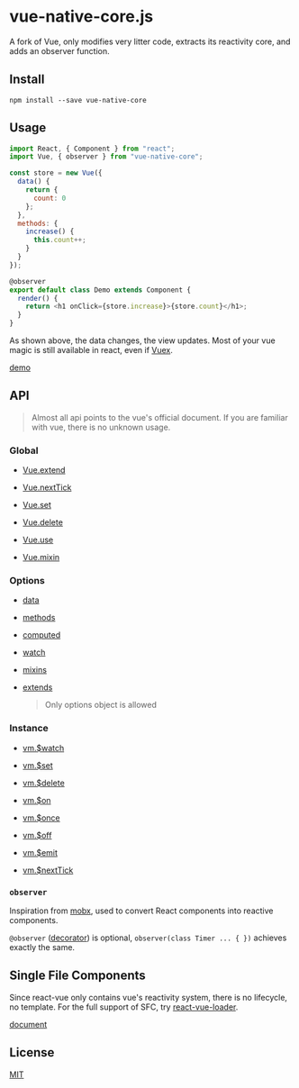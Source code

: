 # vue-native-core.js

A fork of Vue, only modifies very litter code, extracts its reactivity core, and adds an observer function.

## Install

```
npm install --save vue-native-core
```

## Usage

```javascript
import React, { Component } from "react";
import Vue, { observer } from "vue-native-core";

const store = new Vue({
  data() {
    return {
      count: 0
    };
  },
  methods: {
    increase() {
      this.count++;
    }
  }
});

@observer
export default class Demo extends Component {
  render() {
    return <h1 onClick={store.increase}>{store.count}</h1>;
  }
}
```

As shown above, the data changes, the view updates. Most of your vue magic is still available in react, even if [Vuex](https://vuex.vuejs.org/).

[demo](https://github.com/SmallComfort/react-vue-demo)

## API

> Almost all api points to the vue's official document. If you are familiar with vue, there is no unknown usage.

### Global

* [Vue.extend](https://vuejs.org/v2/api/#Vue-extend)

* [Vue.nextTick](https://vuejs.org/v2/api/#Vue-nextTick)

* [Vue.set](https://vuejs.org/v2/api/#Vue-set)

* [Vue.delete](https://vuejs.org/v2/api/#Vue-delete)

* [Vue.use](https://vuejs.org/v2/api/#Vue-use)

* [Vue.mixin](https://vuejs.org/v2/api/#Vue-mixin)

### Options

* [data](https://vuejs.org/v2/api/#data)

* [methods](https://vuejs.org/v2/api/#methods)

* [computed](https://vuejs.org/v2/api/#computed)

* [watch](https://vuejs.org/v2/api/#watch)

* [mixins](https://vuejs.org/v2/api/#mixins)

* [extends](https://vuejs.org/v2/api/#extends)

  > Only options object is allowed

### Instance

* [vm.$watch](https://vuejs.org/v2/api/#vm-watch)

* [vm.$set](https://vuejs.org/v2/api/#vm-set)

* [vm.$delete](https://vuejs.org/v2/api/#vm-delete)

* [vm.$on](https://vuejs.org/v2/api/#vm-on)

* [vm.$once](https://vuejs.org/v2/api/#vm-once)

* [vm.$off](https://vuejs.org/v2/api/#vm-off)

* [vm.$emit](https://vuejs.org/v2/api/#vm-emit)

* [vm.$nextTick](https://vuejs.org/v2/api/#vm-nextTick)

### `observer`

Inspiration from [mobx](https://github.com/mobxjs/mobx), used to convert React components into reactive components.

`@observer` ([decorator](https://babeljs.io/docs/plugins/transform-decorators/)) is optional, `observer(class Timer ... { })` achieves exactly the same.

## Single File Components

Since react-vue only contains vue's reactivity system, there is no lifecycle, no template. For the full support of SFC, try [react-vue-loader](https://github.com/SmallComfort/react-vue-loader).

[document](https://github.com/GeekyAnts/vue-native-core/blob/master/packages/vue-native-core/COMPONENT.md)

## License

[MIT](http://opensource.org/licenses/MIT)
